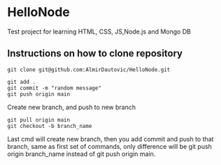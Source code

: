 # HelloNode
Test project for learning HTML, CSS, JS,Node.js and Mongo DB

## Instructions on how to clone repository

```
git clone git@github.com:AlmirDautovic/HelloNode.git
```
```
git add .
git commit -m "random message"
git push origin main
```

Create new branch, and push to new branch
```
git pull origin main
git checkout -b branch_name
```

Last cmd will create new branch, then you add commit and push to that branch, same as first set of commands, only difference will be git push origin branch_name instead of git push origin main.
